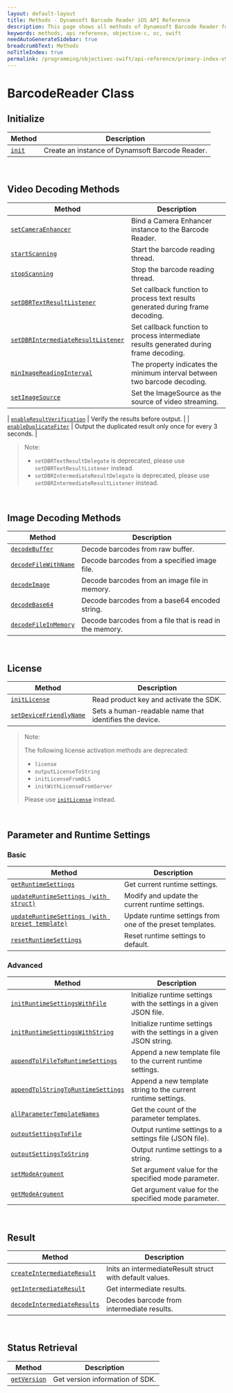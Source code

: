 ```yaml
---
layout: default-layout
title: Methods - Dynamsoft Barcode Reader iOS API Reference
description: This page shows all methods of Dynamsoft Barcode Reader for iOS SDK.
keywords: methods, api reference, objective-c, oc, swift
needAutoGenerateSidebar: true
breadcrumbText: Methods
noTitleIndex: true
permalink: /programming/objectivec-swift/api-reference/primary-index-v9.4.0.html
---
```


# BarcodeReader Class

## Initialize
  
  | Method               | Description |
  |----------------------|-------------|
  | [`init`](primary-initialize.html#init) | Create an instance of Dynamsoft Barcode Reader. |

&nbsp;

## Video Decoding Methods

  | Method               | Description |
  |----------------------|-------------|
  | [`setCameraEnhancer`](primary-video.html#setcameraenhancer) | Bind a Camera Enhancer instance to the Barcode Reader.  |
  | [`startScanning`](primary-video.html#startscanning) | Start the barcode reading thread. |
  | [`stopScanning`](primary-video.html#stopscanning) | Stop the barcode reading thread. |
  | [`setDBRTextResultListener`](primary-video.html#setdbrtextresultlistener) | Set callback function to process text results generated during frame decoding. |
  | [`setDBRIntermediateResultListener`](primary-video.html#setdbrintermediateresultlistener) | Set callback function to process intermediate results generated during frame decoding. |
  | [`minImageReadingInterval`](primary-video.html#minimagereadinginterval) | The property indicates the minimum interval between two barcode decoding. |
  | [`setImageSource`](primary-video.html#setimagesource) | Set the ImageSource as the source of video streaming. |

  | [`enableResultVerification`](primary-video.html#enableresultverification) | Verify the results before output. |
  | [`enableDuplicateFiter`](primary-video.html#enableduplicatefiter) | Output the duplicated result only once for every 3 seconds. |

> Note:  
>
> - `setDBRTextResultDelegate` is deprecated, please use `setDBRTextResultListener` instead.
> - `setDBRIntermediateResultDelegate` is deprecated, please use `setDBRIntermediateResultListener` instead.

&nbsp;

## Image Decoding Methods

  | Method               | Description |
  |----------------------|-------------|
  | [`decodeBuffer`](primary-decode.html#decodebuffer) | Decode barcodes from raw buffer. |
  | [`decodeFileWithName`](primary-decode.html#decodefilewithname) | Decode barcodes from a specified image file. |
  | [`decodeImage`](primary-decode.html#decodeimage) | Decode barcodes from an image file in memory. |
  | [`decodeBase64`](primary-decode.html#decodebase64) | Decode barcodes from a base64 encoded string. |
  | [`decodeFileInMemory`](primary-decode.html#decodefileinmemory) | Decode barcodes from a file that is read in the memory. |

&nbsp;

## License

  | Method               | Description |
  |----------------------|-------------|
  | [`initLicense`](primary-license.html#initlicense) | Read product key and activate the SDK. |
  | [`setDeviceFriendlyName`](primary-license.html#setdevicefriendlyname) | Sets a human-readable name that identifies the device. |

> Note:  
>  
> The following license activation methods are deprecated:
>
> - `license`
> - `outputLicenseToString`
> - `initLicenseFromDLS`
> - `initWithLicenseFromServer`
>
> Please use [`initLicense`](primary-license.html#initlicense) instead.

&nbsp;

## Parameter and Runtime Settings

### Basic
  
  | Method               | Description |
  |----------------------|-------------|
  | [`getRuntimeSettings`](primary-parameter-and-runtime-settings-basic.html#getruntimesettings) | Get current runtime settings. |
  | [`updateRuntimeSettings (with struct)`](primary-parameter-and-runtime-settings-basic.html#updateruntimesettings) | Modify and update the current runtime settings. |
  | [`updateRuntimeSettings (with preset template)`](primary-parameter-and-runtime-settings-basic.html#with-a-preset-template) | Update runtime settings from one of the preset templates. |
  | [`resetRuntimeSettings`](primary-parameter-and-runtime-settings-basic.html#resetruntimesettings) | Reset runtime settings to default. |

### Advanced
  
  | Method               | Description |
  |----------------------|-------------|
  | [`initRuntimeSettingsWithFile`](primary-parameter-and-runtime-settings-advanced.html#initruntimesettingswithfile) | Initialize runtime settings with the settings in a given JSON file. |
  | [`initRuntimeSettingsWithString`](primary-parameter-and-runtime-settings-advanced.html#initruntimesettingswithstring) | Initialize runtime settings with the settings in a given JSON string. |
  | [`appendTplFileToRuntimeSettings`](primary-parameter-and-runtime-settings-advanced.html#appendtplfiletoruntimesettings) | Append a new template file to the current runtime settings. |
  | [`appendTplStringToRuntimeSettings`](primary-parameter-and-runtime-settings-advanced.html#appendtplstringtoruntimesettings) | Append a new template string to the current runtime settings. |
  | [`allParameterTemplateNames`](primary-parameter-and-runtime-settings-advanced.html#allparametertemplatenames) | Get the count of the parameter templates. |
  | [`outputSettingsToFile`](primary-parameter-and-runtime-settings-advanced.html#outputsettingstofile) | Output runtime settings to a settings file (JSON file). |
  | [`outputSettingsToString`](primary-parameter-and-runtime-settings-advanced.html#outputsettingstostring) | Output runtime settings to a string. |
  | [`setModeArgument`](primary-parameter-and-runtime-settings-advanced.html#setmodeargument) | Set argument value for the specified mode parameter. |
  | [`getModeArgument`](primary-parameter-and-runtime-settings-advanced.html#getmodeargument) | Get argument value for the specified mode parameter. |

&nbsp;

## Result

  | Method               | Description |
  |----------------------|-------------|
  | [`createIntermediateResult`](primary-result.html#createintermediateresult) | Inits an intermediateResult struct with default values. |
  | [`getIntermediateResult`](primary-result.html#getintermediateresult) | Get intermediate results. |
  | [`decodeIntermediateResults`](primary-result.html#decodeintermediateresults) | Decodes barcode from intermediate results. |

&nbsp;

## Status Retrieval

  | Method               | Description |
  |----------------------|-------------|
  | [`getVersion`](primary-status-retrieval.html#getversion) | Get version information of SDK.|
